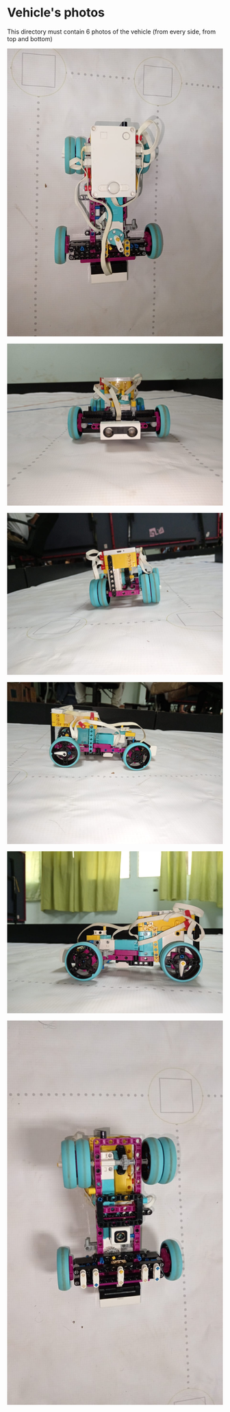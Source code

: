 Vehicle's photos
====

This directory must contain 6 photos of the vehicle (from every side, from top and bottom)


![a](https://github.com/ROBOTICAIPTC/Alfa_Team/blob/main/v-photos/a.jpg)

![b](https://github.com/ROBOTICAIPTC/Alfa_Team/blob/main/v-photos/b.jpg)

![c](https://github.com/ROBOTICAIPTC/Alfa_Team/blob/main/v-photos/c.jpg)

![d](https://github.com/ROBOTICAIPTC/Alfa_Team/blob/main/v-photos/d.jpg)

![e](https://github.com/ROBOTICAIPTC/Alfa_Team/blob/main/v-photos/e.jpg)

![f](https://github.com/ROBOTICAIPTC/Alfa_Team/blob/main/v-photos/f.jpg)
